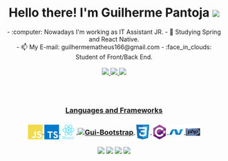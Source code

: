 <div align="center" flex-direction="row">
  <h1> Hello there! I'm Guilherme Pantoja <img src="https://user-images.githubusercontent.com/42378118/110234147-e3259600-7f4e-11eb-95be-0c4047144dea.gif" width="30"></h1>
  - :computer: Nowadays I'm working as IT Assistant JR.
  - 🌱 Studying Spring and React Native.
  <br/>- 📫 My E-mail: guilhermematheus166@gmail.com
  - :face_in_clouds: Student of Front/Back End.
</div>
<br />

<div align="center">
  <div align="center">
    <a href="https://github.com/guilxp">
    <img height="180em" src="https://github-readme-stats.vercel.app/api?username=guilxp&show_icons=true&include_all_commits=true&theme=chartreuse-dark">
    <img height="180em" src="https://github-readme-stats.vercel.app/api/top-langs/?username=guilxp&layout=compact&langs_count=6&theme=chartreuse-dark">
      <img height='180em' src='https://github-readme-streak-stats.herokuapp.com?user=GuiLxP&theme=chartreuse-dark&hide_format=j%20M%5B%20Y%5D&fire=DD0000&ring=52DD81&dates=52DD81&stroke=ABCFDD' />
  </div>

##
  <div style="display: inline"><br>
    <h3>Languages and Frameworks<h3>
    <img align="center" alt="Gui-Js" height="35" width="35" src="https://raw.githubusercontent.com/devicons/devicon/master/icons/javascript/javascript-plain.svg">
    <img align="center" alt="Gui-TypeScript" height="35" width="35" src="https://github.com/devicons/devicon/blob/master/icons/typescript/typescript-plain.svg">
    <img align="center" alt="Gui-React" height="35" width="35" src="https://github.com/devicons/devicon/blob/master/icons/react/react-original-wordmark.svg">
    <img align="center" alt="Gui-Bootstrap" src="https://cdn.jsdelivr.net/gh/devicons/devicon/icons/bootstrap/bootstrap-original.svg" width="35" height="35"/>
    <img align="center" alt="Gui-CSS" height="35" width="35" src="https://raw.githubusercontent.com/devicons/devicon/master/icons/css3/css3-original.svg">
    <img align="center" alt="Gui-Csharp" height="35" width="35" src="https://raw.githubusercontent.com/devicons/devicon/master/icons/csharp/csharp-original.svg">
    <img align="center" alt="Gui-dot-net" height="35" width="35" src="https://github.com/devicons/devicon/blob/master/icons/dot-net/dot-net-original.svg">
    <img align="center" alt="Gui-PHP" height="35" width="35" src="https://github.com/devicons/devicon/blob/master/icons/php/php-original.svg">
  </div>

  <div>
      <a href="https://www.linkedin.com/in/guilherme-pantoja-7694a6208/" target="_blank"><img src="https://img.shields.io/badge/-LinkedIn-%230077B5?style=for-the-badge&logo=linkedin&logoColor=white" target="_blank"></a> 
      <a href="https://codepen.io/guilxp" target="_blank"><img src="https://img.shields.io/badge/Codepen-000000?style=for-the-badge&logo=codepen&logoColor=white" target="_blank"></a>
      <a href="https://app.powerbi.com/view?r=eyJrIjoiMDQwMjRkMzctMzdjNS00Y2NjLThlOTEtNmFmZTU4NzUwZDg2IiwidCI6Ijc2ZGZjMDdlLTRkZGEtNDYyMC04NDllLTBmOWJkMzg5MGE0YyJ9&pageName=ReportSection" target="_blank"><img src="https://img.shields.io/badge/PowerBI-F2C811?style=for-the-badge&logo=Power%20BI&logoColor=white" target="_blank"></a>
      <a href="mailto:guilhermematheus166@gmail.com" target="_blank"><img src="https://img.shields.io/badge/Gmail-D14836?style=for-the-badge&logo=gmail&logoColor=white"></a> 
  </div>
</div>
